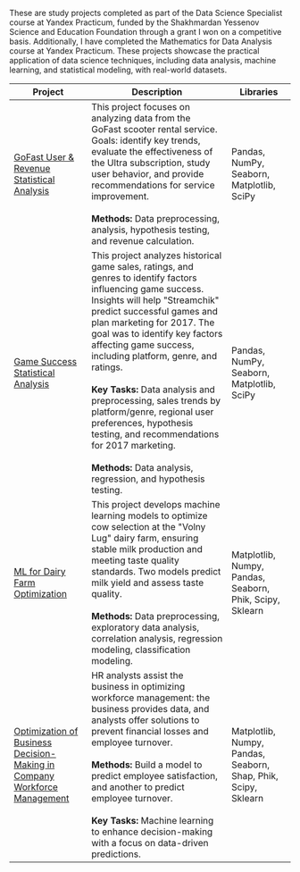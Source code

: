 These are study projects completed as part of the Data Science Specialist course at Yandex Practicum, funded by the Shakhmardan Yessenov Science and Education Foundation through a grant I won on a competitive basis. Additionally, I have completed the Mathematics for Data Analysis course at Yandex Practicum. These projects showcase the practical application of data science techniques, including data analysis, machine learning, and statistical modeling, with real-world datasets.

| Project | Description | Libraries |
| ------------- | ------------- | ------------- |
| [GoFast User & Revenue Statistical Analysis](Statistic_analysis.ipynb) | This project focuses on analyzing data from the GoFast scooter rental service. Goals: identify key trends, evaluate the effectiveness of the Ultra subscription, study user behavior, and provide recommendations for service improvement. <br><br>**Methods:** Data preprocessing, analysis, hypothesis testing, and revenue calculation. | Pandas, NumPy, Seaborn, Matplotlib, SciPy |
| [Game Success Statistical Analysis](Assembly%20projects.ipynb) | This project analyzes historical game sales, ratings, and genres to identify factors influencing game success. Insights will help "Streamchik" predict successful games and plan marketing for 2017. The goal was to identify key factors affecting game success, including platform, genre, and ratings. <br><br>**Key Tasks:** Data analysis and preprocessing, sales trends by platform/genre, regional user preferences, hypothesis testing, and recommendations for 2017 marketing. <br><br>**Methods:** Data analysis, regression, and hypothesis testing. | Pandas, NumPy, Seaborn, Matplotlib, SciPy |
| [ML for Dairy Farm Optimization](Linear_models_in_machine_learning.ipynb) | This project develops machine learning models to optimize cow selection at the "Volny Lug" dairy farm, ensuring stable milk production and meeting taste quality standards. Two models predict milk yield and assess taste quality. <br><br>**Methods:** Data preprocessing, exploratory data analysis, correlation analysis, regression modeling, classification modeling. | Matplotlib, Numpy, Pandas, Seaborn, Phik, Scipy, Sklearn |
| [Optimization of Business Decision-Making in Company Workforce Management](hr_decisions_business_oprimization_ml.ipynb) | HR analysts assist the business in optimizing workforce management: the business provides data, and analysts offer solutions to prevent financial losses and employee turnover. <br><br>**Methods:** Build a model to predict employee satisfaction, and another to predict employee turnover. <br><br>**Key Tasks:** Machine learning to enhance decision-making with a focus on data-driven predictions. | Matplotlib, Numpy, Pandas, Seaborn, Shap, Phik, Scipy, Sklearn |
